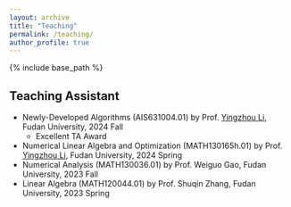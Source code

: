 ```yaml
---
layout: archive
title: "Teaching"
permalink: /teaching/
author_profile: true
---
```


{% include base_path %}

## Teaching Assistant

* Newly-Developed Algorithms (AIS631004.01) by Prof. [Yingzhou Li](https://yingzhouli.com/), Fudan University, 2024 Fall
  * Excellent TA Award
* Numerical Linear Algebra and Optimization (MATH130165h.01) by Prof. [Yingzhou Li](https://yingzhouli.com/), Fudan University, 2024 Spring
* Numerical Analysis (MATH130036.01) by Prof. Weiguo Gao, Fudan University, 2023 Fall
* Linear Algebra (MATH120044.01) by Prof. Shuqin Zhang, Fudan University, 2023 Spring
